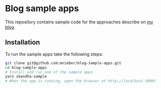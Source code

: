 # Blog sample apps

This repository contains sample code for the approaches describe on [my blog](www.maartennieber.com).

## Installation

To run the sample apps take the following steps:

```bash
git clone git@github.com:mnieber/blog-sample-apps.git
cd blog-sample-apps
# Install and run one of the sample apps
yarn skandha-sample
# When the app is running, open the browser at http://localhost:3000/
```
